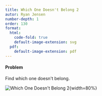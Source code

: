 ```yaml
---
title: Which One Doesn't Belong 2
autor: Ryan Jensen
number-depth: 1
order: 130
format:
  html:
    code-fold: true
    default-image-extension: svg
  pdf:
    default-image-extension: pdf
---
```



#### Problem
Find which one doesn't belong.



![Which One Doesn't Belong 2](image/wodb2){width=80%}

